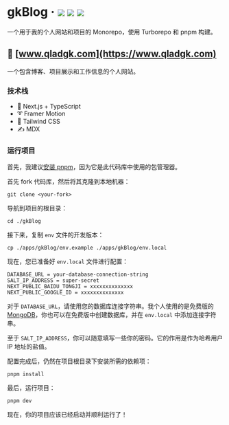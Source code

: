 <div>
<h1>
gkBlog
&middot;
<img src="https://img.shields.io/website?style=flat-square&url=https%3A%2F%2Fwww.qladgk.com"/>
<img src="https://img.shields.io/github/deployments/qlAD/gkBlog/production?label=production&style=flat-square"/>
<img src="https://img.shields.io/github/commit-activity/m/qlAD/gkBlog?style=flat-square"/>
</h1>
</div>

一个用于我的个人网站和项目的 Monorepo，使用 Turborepo 和 pnpm 构建。

## 📘 [www.qladgk.com](https://www.qladgk.com)

一个包含博客、项目展示和工作信息的个人网站。

### 技术栈

- 🚀 Next.js + TypeScript
- ➰ Framer Motion
- 🍃 Tailwind CSS
- ✍ MDX

### 运行项目

首先，我建议[安装 pnpm](https://pnpm.io/installation)，因为它是此代码库中使用的包管理器。

首先 fork 代码库，然后将其克隆到本地机器：

```
git clone <your-fork>
```

导航到项目的根目录：

```
cd ./gkBlog
```

接下来，复制 `env` 文件的开发版本：

```
cp ./apps/gkBlog/env.example ./apps/gkBlog/env.local
```

现在，您已准备好 `env.local` 文件进行配置：

```
DATABASE_URL = your-database-connection-string
SALT_IP_ADDRESS = super-secret
NEXT_PUBLIC_BAIDU_TONGJI = xxxxxxxxxxxxxx
NEXT_PUBLIC_GOOGLE_ID = xxxxxxxxxxxxxx
```

对于 `DATABASE_URL`，请使用您的数据库连接字符串。我个人使用的是免费版的 [MongoDB](https://www.mongodb.com/)，你也可以在免费版中创建数据库，并在 `env.local` 中添加连接字符串。

至于 `SALT_IP_ADDRESS`，你可以随意填写一些你的密码。它的作用是作为哈希用户 IP 地址的盐值。

配置完成后，仍然在项目根目录下安装所需的依赖项：

```
pnpm install
```

最后，运行项目：

```
pnpm dev
```

现在，你的项目应该已经启动并顺利运行了！